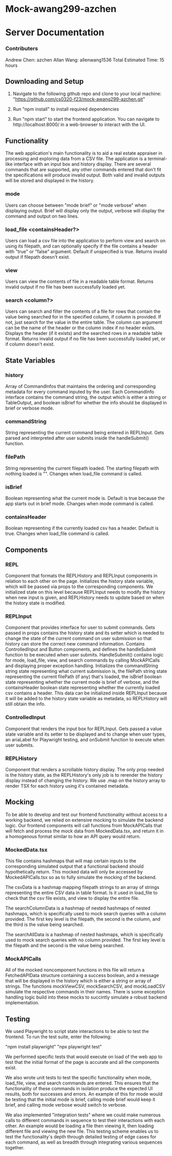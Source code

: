 # Mock-awang299-azchen

# Server Documentation

### Contributers

Andrew Chen: azchen
Allan Wang: allenwang1536
Total Estimated Time: 15 hours

## Downloading and Setup

1. Navigate to the following github repo and clone to your local machine:
   "https://github.com/cs0320-f23/mock-awang299-azchen.git"

2. Run "npm install" to install required dependencies

3. Run "npm start" to start the frontend application. You can navigate to http://localhost:8000/ in a web-browser to interact with the UI.

## Functionality

The web application's main functionality is to aid a real estate appraiser in processing and exploring data from a CSV file. The application is a terminal-like interface with an input box and history display. There are several commands that are supported, any other commands entered that don't fit the specifications will produce invalid output. Both valid and invalid outputs will be stored and displayed in the history.

### mode <format>

Users can choose between "mode brief" or "mode verbose" when displaying output. Brief will display only the output, verbose will display the command and output on two lines.

### load_file <filePath> <containsHeader?>

Users can load a csv file into the application to perform view and search on using its filepath, and can optionally specify if the file contains a header with "true" or "false" argument. Default if unspecified is true. Returns invalid output if filepath doesn't exist.

### view

Users can view the contents of file in a readable table format. Returns invalid output if no file has been successfully loaded yet.

### search <column?> <value>

Users can search and filter the contents of a file for rows that contain the value being searched for in the specified column, if column is provided. If not, just search for the value in the entire table. The column can argument can be the name of the header or the column index if no header exists. Displays the header (if it exists) and the searched rows in a readable table format. Returns invalid output if no file has been successfully loaded yet, or if column doesn't exist.

## State Variables

### history

Array of CommandInfos that maintains the ordering and corresponding metadata for every command inputed by the user. Each CommandInfo interface contains the command string, the output which is either a string or TableOutput, and boolean isBrief for whether the info should be displayed in brief or verbose mode.

### commandString

String representing the current command being entered in REPLInput. Gets parsed and interpreted after user submits inside the handleSubmit() function.

### filePath

String representing the current filepath loaded. The starting filepath with nothing loaded is "". Changes when load_file command is called.

### isBrief

Boolean representing what the current mode is. Default is true because the app starts out in brief mode. Changes when mode command is called.

### containsHeader

Boolean representing if the currently loaded csv has a header. Default is true. Changes when load_file command is called.

## Components

### REPL

Component that formats the REPLHistory and REPLInput components in relation to each other on the page. Initializes the history state variable, which will be passed via props to the corresponding components. We initialized state on this level because REPLInput needs to modify the history when new input is given, and REPLHistory needs to update based on when the history state is modified.

### REPLInput

Component that provides interface for user to submit commands. Gets passed in props contains the history state and its setter which is needed to change the state of the current command on user submission so that history can store the correct new command information. Contains ControlledInput and Button components, and defines the handleSubmit function to be executed when user submits. HandleSubmit() contains logic for mode, load_file, view, and search commands by calling MockAPICalls and displaying proper exception handling. Initializes the commandString string state representing what current submission is, the filePath string state representing the current filePath (if any) that's loaded, the isBrief boolean state representing whether the current mode is brief of verbose, and the containsHeader boolean state representing whether the currently loaded csv contains a header. This data can be initialized inside REPLInput because it will be added to the history state variable as metadata, so REPLHistory will still obtain the info.

### ControlledInput

Component that renders the input box for REPLInput. Gets passed a value state variable and its setter to be displayed and to change when user types, an ariaLabel for Playwright testing, and onSubmit function to execute when user submits.

### REPLHistory

Component that renders a scrollable history display. The only prop needed is the history state, as the REPLHistory's only job is to rerender the history display instead of changing the history. We use .map on the history array to render TSX for each history using it's contained metadata.

## Mocking

To be able to develop and test our frontend functionality without access to a working backend, we relied on extensive mocking to simulate the backend logic. Our frontend components will call functions from MockAPICalls that will fetch and process the mock data from MockedData.tsx, and return it in a homogenous format similar to how an API query would return.

### MockedData.tsx

This file contains hashmaps that will map certain inputs to the corresponding simulated output that a functional backend should hypothetically return. This mocked data will only be accessed by MockedAPICalls.tsx so as to fully simulate the mocking of the backend.

The csvData is a hashmap mapping filepath strings to an array of strings representing the entire CSV data in table format. Is it used in load_file to check that the csv file exists, and view to display the entire file.

The searchColumnData is a hashmap of nested hashmaps of nested hashmaps, which is specifically used to mock search queries with a column provided. The first key level is the filepath, the second is the column, and the third is the value being searched.

The searchAllData is a hashmap of nested hashmaps, which is specifically used to mock search queries with no column provided. The first key level is the filepath and the second is the value being searched.

### MockAPICalls

All of the mocked noncomponent functions in this file will return a FetchedAPIData structure containing a success boolean, and a message that will be displayed in the history which is either a string or array of strings. The functions mockViewCSV, mockSearchCSV, and mockLoadCSV simulate the respective commands in their names. There is some exception handling logic build into these mocks to succintly simulate a robust backend implementation.

## Testing

We used Playwright to script state interactions to be able to test the frontend. To run the test suite, enter the following:

"npm install playwright"
"npx playwright test"

We performed specific tests that would execute on load of the web app to test that the initial format of the page is accurate and all the components exist.

We also wrote unit tests to test the specific functionality when mode, load_file, view, and search commands are entered. This ensures that the functionality of these commands in isolation produce the expected UI results, both for successes and errors. An example of this for mode would be testing that the initial mode is brief, calling mode brief would keep it brief, and calling mode verbose would switch to verbose.

We also implemented "integration tests" where we could make numerous calls to different commands in sequence to test their interactions with each other. An example would be loading a file then viewing it, then loading different file and viewing the new file. This testing scheme enables us to test the functionality's depth through detailed testing of edge cases for each command, as well as breadth through integrating various sequences together.
